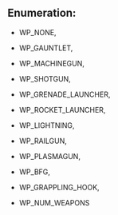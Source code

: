## Enumeration: ##

  * WP\_NONE,

  * WP\_GAUNTLET,
  * WP\_MACHINEGUN,
  * WP\_SHOTGUN,
  * WP\_GRENADE\_LAUNCHER,
  * WP\_ROCKET\_LAUNCHER,
  * WP\_LIGHTNING,
  * WP\_RAILGUN,
  * WP\_PLASMAGUN,
  * WP\_BFG,
  * WP\_GRAPPLING\_HOOK,

  * WP\_NUM\_WEAPONS